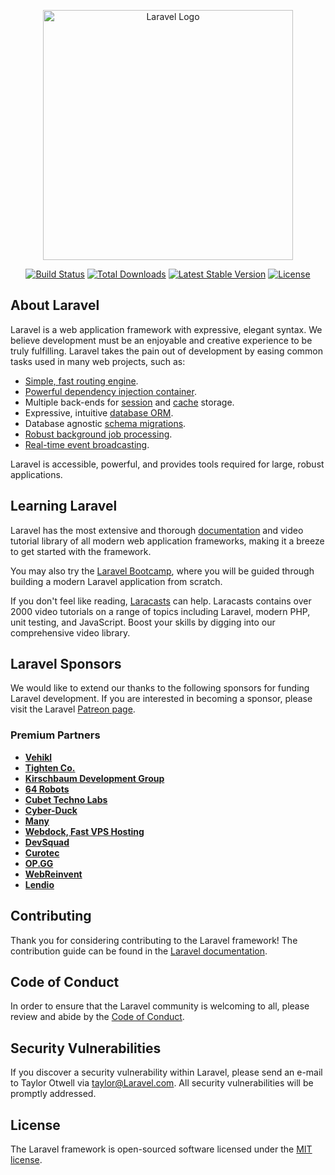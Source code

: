 <p align="center"><a href="https://Laravel.com" target="_blank"><img src="https://raw.githubusercontent.com/Laravel/art/master/logo-lockup/5%20SVG/2%20CMYK/1%20Full%20Color/Laravel-logolockup-cmyk-red.svg" width="400" alt="Laravel Logo"></a></p>

<p align="center">
<a href="https://github.com/Laravel/framework/actions"><img src="https://github.com/Laravel/framework/workflows/tests/badge.svg" alt="Build Status"></a>
<a href="https://packagist.org/packages/Laravel/framework"><img src="https://img.shields.io/packagist/dt/Laravel/framework" alt="Total Downloads"></a>
<a href="https://packagist.org/packages/Laravel/framework"><img src="https://img.shields.io/packagist/v/Laravel/framework" alt="Latest Stable Version"></a>
<a href="https://packagist.org/packages/Laravel/framework"><img src="https://img.shields.io/packagist/l/Laravel/framework" alt="License"></a>
</p>

## About Laravel

Laravel is a web application framework with expressive, elegant syntax. We believe development must be an enjoyable and creative experience to be truly fulfilling. Laravel takes the pain out of development by easing common tasks used in many web projects, such as:

- [Simple, fast routing engine](https://Laravel.com/docs/routing).
- [Powerful dependency injection container](https://Laravel.com/docs/container).
- Multiple back-ends for [session](https://Laravel.com/docs/session) and [cache](https://Laravel.com/docs/cache) storage.
- Expressive, intuitive [database ORM](https://Laravel.com/docs/eloquent).
- Database agnostic [schema migrations](https://Laravel.com/docs/migrations).
- [Robust background job processing](https://Laravel.com/docs/queues).
- [Real-time event broadcasting](https://Laravel.com/docs/broadcasting).

Laravel is accessible, powerful, and provides tools required for large, robust applications.

## Learning Laravel

Laravel has the most extensive and thorough [documentation](https://Laravel.com/docs) and video tutorial library of all modern web application frameworks, making it a breeze to get started with the framework.

You may also try the [Laravel Bootcamp](https://bootcamp.Laravel.com), where you will be guided through building a modern Laravel application from scratch.

If you don't feel like reading, [Laracasts](https://laracasts.com) can help. Laracasts contains over 2000 video tutorials on a range of topics including Laravel, modern PHP, unit testing, and JavaScript. Boost your skills by digging into our comprehensive video library.

## Laravel Sponsors

We would like to extend our thanks to the following sponsors for funding Laravel development. If you are interested in becoming a sponsor, please visit the Laravel [Patreon page](https://patreon.com/taylorotwell).

### Premium Partners

- **[Vehikl](https://vehikl.com/)**
- **[Tighten Co.](https://tighten.co)**
- **[Kirschbaum Development Group](https://kirschbaumdevelopment.com)**
- **[64 Robots](https://64robots.com)**
- **[Cubet Techno Labs](https://cubettech.com)**
- **[Cyber-Duck](https://cyber-duck.co.uk)**
- **[Many](https://www.many.co.uk)**
- **[Webdock, Fast VPS Hosting](https://www.webdock.io/en)**
- **[DevSquad](https://devsquad.com)**
- **[Curotec](https://www.curotec.com/services/technologies/Laravel/)**
- **[OP.GG](https://op.gg)**
- **[WebReinvent](https://webreinvent.com/?utm_source=Laravel&utm_medium=github&utm_campaign=patreon-sponsors)**
- **[Lendio](https://lendio.com)**

## Contributing

Thank you for considering contributing to the Laravel framework! The contribution guide can be found in the [Laravel documentation](https://Laravel.com/docs/contributions).

## Code of Conduct

In order to ensure that the Laravel community is welcoming to all, please review and abide by the [Code of Conduct](https://Laravel.com/docs/contributions#code-of-conduct).

## Security Vulnerabilities

If you discover a security vulnerability within Laravel, please send an e-mail to Taylor Otwell via [taylor@Laravel.com](mailto:taylor@Laravel.com). All security vulnerabilities will be promptly addressed.

## License

The Laravel framework is open-sourced software licensed under the [MIT license](https://opensource.org/licenses/MIT).
